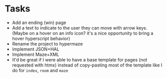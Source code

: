 # Tasks
* Add an ending (win) page
* Add a text to indicate to the user they can move with arrow keys. (Maybe on a hover on an info icon? it's a nice opportunity to bring a hover hyperscript behavior)
* Rename the project to hypermaze
* Implement JSON+HAL
* Implement Maze+XML
* It'd be great if I were able to have a base template for pages (not requested with htmx) instead of copy-pasting most of the template like I do for `index`, `room` and `maze`
